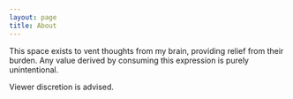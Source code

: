 ```yaml
---
layout: page
title: About
---
```


This space exists to vent thoughts from my brain, providing relief from their burden. Any value derived by consuming this expression is purely unintentional.

Viewer discretion is advised.

